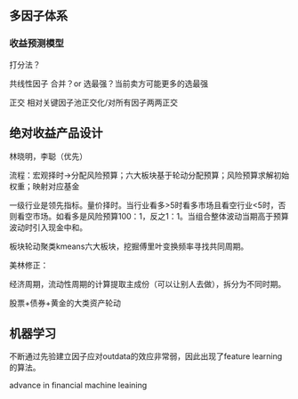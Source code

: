## 多因子体系

### 收益预测模型

打分法？

共线性因子 合并？or 选最强？当前卖方可能更多的选最强

正交 相对关键因子池正交化/对所有因子两两正交



## 绝对收益产品设计

林晓明，李聪（优先）

流程：宏观择时->分配风险预算；六大板块基于轮动分配预算；风险预算求解初始权重；映射对应基金

一级行业是领先指标。量价择时。当行业看多>5时看多市场且看空行业<5时，否则看空市场。如看多是风险预算100：1，反之1：1。当组合整体波动当期高于预算波动时引入现金中和。

板块轮动聚类kmeans六大板块，挖掘傅里叶变换频率寻找共同周期。

美林修正：

经济周期，流动性周期的计算提取主成份（可以让别人去做），拆分为不同时期。

股票+债券+黄金的大类资产轮动

## 机器学习

不断通过先验建立因子应对outdata的效应非常弱，因此出现了feature learning的算法。



advance in financial machine leaining